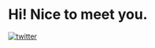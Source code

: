 # Hi! Nice to meet you.



[![twitter](https://img.shields.io/twitter/follow/mariogzsl)](https://twitter.com/intent/follow?screen_name=mariogzsl)

